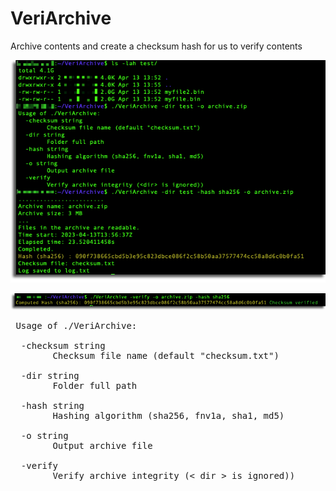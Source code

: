 # VeriArchive
 Archive contents and create a checksum hash for us to verify contents

![Preview](preview_VeriArchive.png)

![Preview2](preview2_VeriArchive.png)

<pre> Usage of ./VeriArchive:

  -checksum string
        Checksum file name (default "checksum.txt")

  -dir string
        Folder full path

  -hash string
        Hashing algorithm (sha256, fnv1a, sha1, md5)

  -o string
        Output archive file

  -verify
        Verify archive integrity (< dir > is ignored))
</pre>
